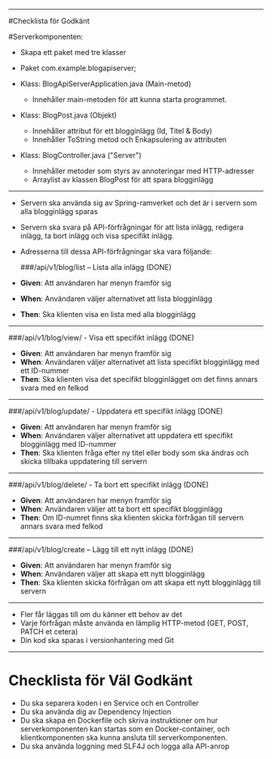 
***

#Checklista för Godkänt

#Serverkomponenten:

- Skapa ett paket med tre klasser

- Paket com.example.blogapiserver;
- Klass: BlogApiServerApplication.java (Main-metod)
  - Innehåller main-metoden för att kunna starta programmet.

- Klass: BlogPost.java (Objekt)
  - Innehåller attribut för ett blogginlägg (Id, Titel & Body)
  - Innehåller ToString metod och Enkapsulering av attributen

- Klass: BlogController.java ("Server")
  - Innehåller metoder som styrs av annoteringar med HTTP-adresser
  - Arraylist av klassen BlogPost för att spara blogginlägg

***

- Servern ska använda sig av Spring-ramverket och det är i servern som alla
blogginlägg sparas
- Servern ska svara på API-förfrågningar för att lista inlägg, redigera inlägg, ta bort
inlägg och visa specifikt inlägg.
- Adresserna till dessa API-förfrågningar ska vara följande:

  ###/api/v1/blog/list – Lista alla inlägg (DONE)
- **Given**: Att användaren har menyn framför sig
- **When**: Användaren väljer alternativet att lista blogginlägg
- **Then**: Ska klienten visa en lista med alla blogginlägg
***
  ###/api/v1/blog/view/<id> - Visa ett specifikt inlägg (DONE)
- **Given**: Att användaren har menyn framför sig
- **When**: Användaren väljer alternativet att lista specifikt blogginlägg med ett ID-nummer
- **Then**: Ska klienten visa det specifikt blogginlägget om det finns annars svara med en felkod
***
  ###/api/v1/blog/update/<id> - Uppdatera ett specifikt inlägg (DONE)
- **Given**: Att användaren har menyn framför sig
- **When**: Användaren väljer alternativet att uppdatera ett specifikt blogginlägg med ID-nummer
- **Then**: Ska klienten fråga efter ny titel eller body som ska ändras och skicka tillbaka uppdatering till servern
***
  ###/api/v1/blog/delete/<id> - Ta bort ett specifikt inlägg (DONE)
- **Given**: Att användaren har menyn framför sig 
- **When**: Användaren väljer att ta bort ett specifikt blogginlägg 
- **Then**: Om ID-numret finns ska klienten skicka förfrågan till servern annars svara med felkod
***
  ###/api/v1/blog/create – Lägg till ett nytt inlägg (DONE)
- **Given**: Att användaren har menyn framför sig
- **When**: Användaren väljer att skapa ett nytt blogginlägg 
- **Then**: Ska klienten skicka förfrågan om att skapa ett nytt blogginlägg till servern
***

- Fler får läggas till om du känner ett behov av det
- Varje förfrågan måste använda en lämplig HTTP-metod (GET, POST, PATCH et cetera)
- Din kod ska sparas i versionhantering med Git

***

# Checklista för Väl Godkänt

- Du ska separera koden i en Service och en Controller
- Du ska använda dig av Dependency Injection
- Du ska skapa en Dockerfile och skriva instruktioner om hur serverkomponenten
kan startas som en Docker-container, och klientkomponenten ska kunna ansluta
till serverkomponenten.
- Du ska använda loggning med SLF4J och logga alla API-anrop